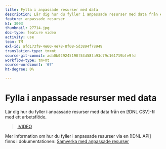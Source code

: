 ```yaml
---
title: Fylla i anpassade resurser med data
description: Lär dig hur du fyller i anpassade resurser med data från en CSV-fil med hjälp av ett arbetsflöde.
feature: anpassade resurser
kt: 3003
thumbnail: 27714.jpg
doc-type: feature video
activity: use
team: TM
exl-id: afd173f9-4e60-4e78-8f08-5d3894f78949
translation-type: tm+mt
source-git-commit: ada0b029245190f53d58fa93c79c161719bfe9fd
workflow-type: tm+mt
source-wordcount: '67'
ht-degree: 0%

---
```


# Fylla i anpassade resurser med data

Lär dig hur du fyller i anpassade resurser med data från en [!DNL CSV]-fil med ett arbetsflöde.

>[!VIDEO](https://video.tv.adobe.com/v/27714?quality=9)

Mer information om hur du fyller i anpassade resurser via en [!DNL API] finns i dokumentationen: [Samverka med anpassade resurser](https://experienceleague.adobe.com/docs/campaign-standard/using/working-with-apis/interacting-with-custom-resources.html.)
